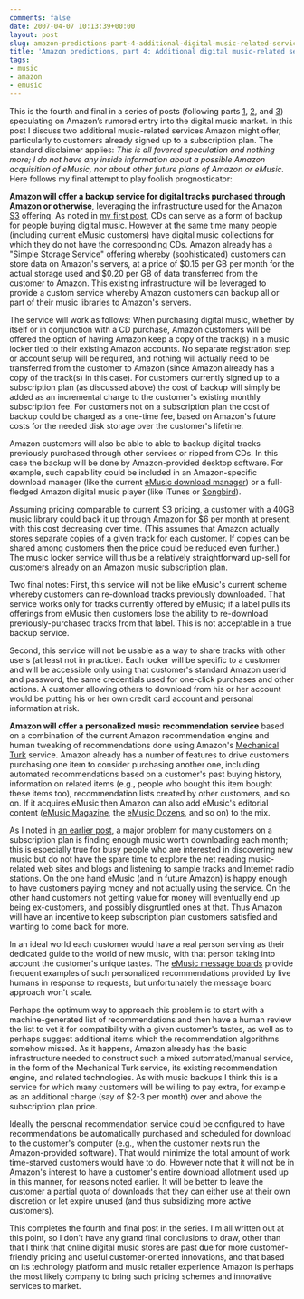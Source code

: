```yaml
---
comments: false
date: 2007-04-07 10:13:39+00:00
layout: post
slug: amazon-predictions-part-4-additional-digital-music-related-services
title: 'Amazon predictions, part 4: Additional digital music-related services'
tags:
- music
- amazon
- emusic
---
```


This is the fourth and final in a series of posts (following parts [1](http://swindleeeee.com/2007/04/07/amazon-predictions-part-1-the-future-of-online-music-stores/), [2](http://swindleeeee.com/2007/04/07/amazon-predictions-part-2-selling-digital-music-and-cds-together/), and [3](http://swindleeeee.com/2007/04/07/amazon-predictions-part-3-adapting-the-emusic-subscription-model/)) speculating on Amazon’s rumored entry into the digital music market. In this post I discuss two additional music-related services Amazon might offer, particularly to customers already signed up to a subscription plan. The standard disclaimer applies: _This is all fevered speculation and nothing more; I do not have any inside information about a possible Amazon acquisition of eMusic, nor about other future plans of Amazon or eMusic._ Here follows my final attempt to play foolish prognosticator:

**Amazon will offer a backup service for digital tracks purchased through Amazon or otherwise**, leveraging the infrastructure used for the Amazon [S3](http://www.amazon.com/gp/browse.html?node=16427261) offering. As noted in [my first post](http://swindleeeee.com/2007/04/07/amazon-predictions-part-1-the-future-of-online-music-stores/), CDs can serve as a form of backup for people buying digital music. However at the same time many people (including current eMusic customers) have digital music collections for which they do not have the corresponding CDs. Amazon already has a "Simple Storage Service" offering whereby (sophisticated) customers can store data on Amazon's servers, at a price of $0.15 per GB per month for the actual storage used and $0.20 per GB of data transferred from the customer to Amazon. This existing infrastructure will be leveraged to provide a custom service whereby Amazon customers can backup all or part of their music libraries to Amazon's servers.

The service will work as follows: When purchasing digital music, whether by itself or in conjunction with a CD purchase, Amazon customers will be offered the option of having Amazon keep a copy of the track(s) in a music locker tied to their existing Amazon accounts. No separate registration step or account setup will be required, and nothing will actually need to be transferred from the customer to Amazon (since Amazon already has a copy of the track(s) in this case). For customers currently signed up to a subscription plan (as discussed above) the cost of backup will simply be added as an incremental charge to the customer's existing monthly subscription fee. For customers not on a subscription plan the cost of backup could be charged as a one-time fee, based on Amazon's future costs for the needed disk storage over the customer's lifetime.

Amazon customers will also be able to able to backup digital tracks previously purchased through other services or ripped from CDs. In this case the backup will be done by Amazon-provided desktop software. For example, such capability could be included in an Amazon-specific download manager (like the current [eMusic download manager](http://www.emusic.com/dlm/download.html)) or a full-fledged Amazon digital music player (like iTunes or [Songbird](http://www.songbirdnest.com/)).

Assuming pricing comparable to current S3 pricing, a customer with a 40GB music library could back it up through Amazon for $6 per month at present, with this cost decreasing over time. (This assumes that Amazon actually stores separate copies of a given track for each customer. If copies can be shared among customers then the price could be reduced even further.) The music locker service will thus be a relatively straightforward up-sell for customers already on an Amazon music subscription plan.

Two final notes: First, this service will not be like eMusic's current scheme whereby customers can re-download tracks previously downloaded. That service works only for tracks currently offered by eMusic; if a label pulls its offerings from eMusic then customers lose the ability to re-download previously-purchased tracks from that label. This is not acceptable in a true backup service.

Second, this service will not be usable as a way to share tracks with other users (at least not in practice). Each locker will be specific to a customer and will be accessible only using that customer's standard Amazon userid and password, the same credentials used for one-click purchases and other actions. A customer allowing others to download from his or her account would be putting his or her own credit card account and personal information at risk.

**Amazon will offer a personalized music recommendation service** based on a combination of the current Amazon recommendation engine and human tweaking of recommendations done using Amazon's [Mechanical Turk](http://www.mturk.com/mturk/welcome) service. Amazon already has a number of features to drive customers purchasing one item to consider purchasing another one, including automated recommendations based on a customer's past buying history, information on related items (e.g., people who bought this item bought these items too), recommendation lists created by other customers, and so on. If it acquires eMusic then Amazon can also add eMusic's editorial content ([eMusic Magazine](http://www.emusic.com/magazine/cover.html), the [eMusic Dozens](http://www.emusic.com/features/hub/dozens/index.html), and so on) to the mix.

As I noted in [an earlier post](http://swindleeeee.com/2007/02/25/memo-to-emusic-surprise-me/), a major problem for many customers on a subscription plan is finding enough music worth downloading each month; this is especially true for busy people who are interested in discovering new music but do not have the spare time to explore the net reading music-related web sites and blogs and listening to sample tracks and Internet radio stations. On the one hand eMusic (and in future Amazon) is happy enough to have customers paying money and not actually using the service. On the other hand customers not getting value for money will eventually end up being ex-customers, and possibly disgruntled ones at that. Thus Amazon will have an incentive to keep subscription plan customers satisfied and wanting to come back for more.

In an ideal world each customer would have a real person serving as their dedicated guide to the world of new music, with that person taking into account the customer's unique tastes. The [eMusic message boards](http://www.emusic.com/messageboard/TopicBrowse.html) provide frequent examples of such personalized recommendations provided by live humans in response to requests, but unfortunately the message board approach won't scale.

Perhaps the optimum way to approach this problem is to start with a machine-generated list of recommendations and then have a human review the list to vet it for compatibility with a given customer's tastes, as well as to perhaps suggest additional items which the recommendation algorithms somehow missed. As it happens, Amazon already has the basic infrastructure needed to construct such a mixed automated/manual service, in the form of the Mechanical Turk service, its existing recommendation engine, and related technologies. As with music backups I think this is a service for which many customers will be willing to pay extra, for example as an additional charge (say of $2-3 per month) over and above the subscription plan price.

Ideally the personal recommendation service could be configured to have recommendations be automatically purchased and scheduled for download to the customer's computer (e.g., when the customer nexts run the Amazon-provided software). That would minimize the total amount of work time-starved customers would have to do. However note that it will not be in Amazon's interest to have a customer's entire download allotment used up in this manner, for reasons noted earlier. It will be better to leave the customer a partial quota of downloads that they can either use at their own discretion or let expire unused (and thus subsidizing more active customers).

This completes the fourth and final post in the series. I'm all written out at this point, so I don't have any grand final conclusions to draw, other than that I think that online digital music stores are past due for more customer-friendly pricing and useful customer-oriented innovations, and that based on its technology platform and music retailer experience Amazon is perhaps the most likely company to bring such pricing schemes and innovative services to market.
